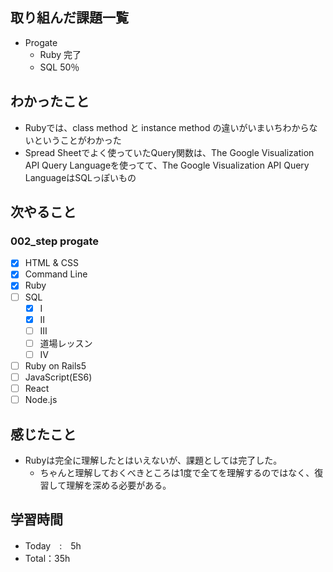 ## 取り組んだ課題一覧
- Progate
  - Ruby 完了
  - SQL 50％
## わかったこと
- Rubyでは、class method と instance method の違いがいまいちわからないということがわかった
- Spread Sheetでよく使っていたQuery関数は、The Google Visualization API Query Languageを使ってて、The Google Visualization API Query LanguageはSQLっぽいもの
## 次やること
### 002_step progate
- [x] HTML & CSS
- [x] Command Line
- [x] Ruby
- [ ] SQL
  - [x] Ⅰ
  - [x] Ⅱ
  - [ ] Ⅲ
  - [ ] 道場レッスン
  - [ ] Ⅳ
- [ ] Ruby on Rails5
- [ ] JavaScript(ES6)
- [ ] React
- [ ] Node.js
## 感じたこと
- Rubyは完全に理解したとはいえないが、課題としては完了した。
  - ちゃんと理解しておくべきところは1度で全てを理解するのではなく、復習して理解を深める必要がある。
## 学習時間
- Today　:　5h
- Total：35h
